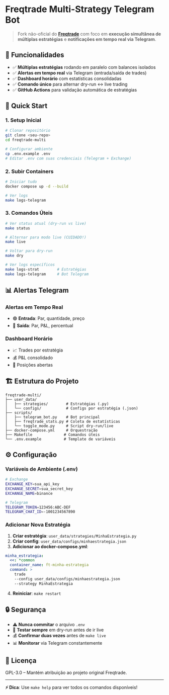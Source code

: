 # Freqtrade Multi-Strategy Telegram Bot

> Fork não-oficial do [**Freqtrade**](https://github.com/freqtrade/freqtrade) com foco em **execução simultânea de múltiplas estratégias** e **notificações em tempo real via Telegram**.

## 🎯 Funcionalidades

- ✅ **Múltiplas estratégias** rodando em paralelo com balances isolados
- ✅ **Alertas em tempo real** via Telegram (entrada/saída de trades)
- ✅ **Dashboard horário** com estatísticas consolidadas
- ✅ **Comando único** para alternar dry-run ↔ live trading
- ✅ **GitHub Actions** para validação automática de estratégias

## 🚀 Quick Start

### 1. Setup Inicial
```bash
# Clonar repositório
git clone <seu-repo>
cd freqtrade-multi

# Configurar ambiente
cp .env.example .env
# Editar .env com suas credenciais (Telegram + Exchange)
```

### 2. Subir Containers
```bash
# Iniciar tudo
docker compose up -d --build

# Ver logs
make logs-telegram
```

### 3. Comandos Úteis

```bash
# Ver status atual (dry-run vs live)
make status

# Alternar para modo live (CUIDADO!)
make live

# Voltar para dry-run
make dry

# Ver logs específicos
make logs-strat        # Estratégias
make logs-telegram     # Bot Telegram
```

## 📊 Alertas Telegram

### Alertas em Tempo Real
- 🟢 **Entrada**: Par, quantidade, preço
- 🔴 **Saída**: Par, P&L, percentual

### Dashboard Horário
- 📈 Trades por estratégia
- 💰 P&L consolidado
- 🔄 Posições abertas

## 🏗️ Estrutura do Projeto

```
freqtrade-multi/
├── user_data/
│   ├── strategies/        # Estratégias (.py)
│   └── configs/           # Configs por estratégia (.json)
├── scripts/
│   ├── telegram_bot.py    # Bot principal
│   ├── freqtrade_stats.py # Coleta de estatísticas
│   └── toggle_mode.py     # Script dry-run/live
├── docker-compose.yml     # Orquestração
├── Makefile              # Comandos úteis
└── .env.example          # Template de variáveis
```

## ⚙️ Configuração

### Variáveis de Ambiente (.env)
```bash
# Exchange
EXCHANGE_KEY=sua_api_key
EXCHANGE_SECRET=sua_secret_key
EXCHANGE_NAME=binance

# Telegram
TELEGRAM_TOKEN=123456:ABC-DEF
TELEGRAM_CHAT_ID=-1001234567890
```

### Adicionar Nova Estratégia

1. **Criar estratégia**: `user_data/strategies/MinhaEstrategia.py`
2. **Criar config**: `user_data/configs/minhaestrategia.json`
3. **Adicionar ao docker-compose.yml**:
```yaml
minha_estrategia:
  <<: *common
  container_name: ft-minha-estrategia
  command: >
    trade
    --config user_data/configs/minhaestrategia.json
    --strategy MinhaEstrategia
```
4. **Reiniciar**: `make restart`

## 🔒 Segurança

- ⚠️ **Nunca commitar** o arquivo `.env`
- 🔐 **Testar sempre** em dry-run antes de ir live
- 💰 **Confirmar duas vezes** antes de `make live`
- 📊 **Monitorar** via Telegram constantemente

## 📄 Licença

GPL-3.0 – Mantém atribuição ao projeto original Freqtrade.

---

**⚡ Dica**: Use `make help` para ver todos os comandos disponíveis!